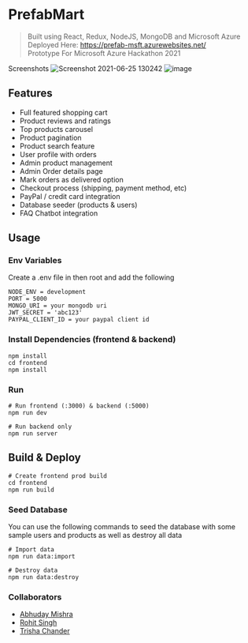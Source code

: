 # PrefabMart

> Built using React, Redux, NodeJS, MongoDB and Microsoft Azure <br/>
> Deployed Here: https://prefab-msft.azurewebsites.net/ <br/>
> Prototype For Microsoft Azure Hackathon 2021

Screenshots
![Screenshot 2021-06-25 130242](https://user-images.githubusercontent.com/52799877/123388409-64fd0600-d5b6-11eb-9f0e-e69a9ebeba07.jpg)
![image](https://user-images.githubusercontent.com/52799877/123388534-82ca6b00-d5b6-11eb-95cd-08856e51508d.png)


## Features

- Full featured shopping cart
- Product reviews and ratings
- Top products carousel
- Product pagination
- Product search feature
- User profile with orders
- Admin product management
- Admin Order details page
- Mark orders as delivered option
- Checkout process (shipping, payment method, etc)
- PayPal / credit card integration
- Database seeder (products & users)
- FAQ Chatbot integration


## Usage

### Env Variables

Create a .env file in then root and add the following

```
NODE_ENV = development
PORT = 5000
MONGO_URI = your mongodb uri
JWT_SECRET = 'abc123'
PAYPAL_CLIENT_ID = your paypal client id
```

### Install Dependencies (frontend & backend)

```
npm install
cd frontend
npm install
```

### Run

```
# Run frontend (:3000) & backend (:5000)
npm run dev

# Run backend only
npm run server
```

## Build & Deploy

```
# Create frontend prod build
cd frontend
npm run build
```

### Seed Database

You can use the following commands to seed the database with some sample users and products as well as destroy all data

```
# Import data
npm run data:import

# Destroy data
npm run data:destroy
```

### Collaborators
- [Abhuday Mishra](https://www.linkedin.com/in/abhudaym/)
- [Rohit Singh](https://www.linkedin.com/in/rohit-singh-717b50118/)
- [Trisha Chander](https://www.linkedin.com/in/trisha-chander-46433019b/)
